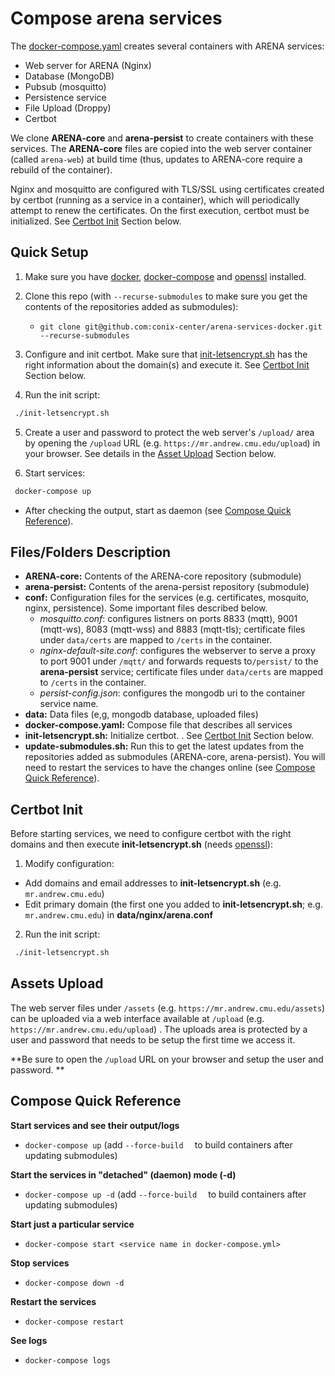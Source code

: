 # Compose arena services

The [docker-compose.yaml](docker-compose.yaml) creates several containers with ARENA services:

* Web server for ARENA (Nginx)
* Database (MongoDB)
* Pubsub (mosquitto)
* Persistence service 
* File Upload (Droppy)
* Certbot

We clone **ARENA-core** and **arena-persist** to create containers with these services. The **ARENA-core** files are copied into the web server container (called ```arena-web```) at build time (thus, updates to ARENA-core require a rebuild of the container). 

Nginx and mosquitto are configured with TLS/SSL using certificates created by certbot (running as a service in a container), which will periodically attempt to renew the certificates. On the first execution, certbot must be initialized. See [Certbot Init](certbot-init) Section below.

## Quick Setup

1. Make sure you have [docker](https://docs.docker.com/get-docker/), [docker-compose](https://docs.docker.com/compose/install/) and [openssl](https://www.openssl.org/) installed.
2. Clone this repo (with ```--recurse-submodules``` to make sure you get the contents of the repositories added as submodules): 
   * ```git clone git@github.com:conix-center/arena-services-docker.git --recurse-submodules```

3. Configure and init certbot.  Make sure that [init-letsencrypt.sh](init-letsencrypt.sh) has the right information about the domain(s) and execute it. See [Certbot Init](certbot-init) Section below.

4. Run the init script:

```bash
 ./init-letsencrypt.sh
```

5. Create a user and password to protect the web server's ```/upload/``` area by opening the ```/upload``` URL (e.g. ```https://mr.andrew.cmu.edu/upload```)  in your browser. See details in the [Asset Upload](asset-upload) Section below.

6. Start services:

```bash
 docker-compose up
```

* After checking the output, start as daemon (see [Compose Quick Reference](compose-quick-reference)).

## Files/Folders Description

* **ARENA-core:**	Contents of the ARENA-core repository (submodule)	
* **arena-persist:**	Contents of the arena-persist repository (submodule)	
* **conf:** Configuration files for the services (e.g. certificates, mosquito, nginx, persistence). Some important files described below.	
  * *mosquitto.conf*: configures listners on ports 8833 (mqtt), 9001 (mqtt-ws), 8083 (mqtt-wss) and 8883 (mqtt-tls); certificate files under ```data/certs``` are mapped to ```/certs``` in the container.
  * *nginx-default-site.conf*: configures the webserver to serve a proxy to port 9001 under ```/mqtt/``` and forwards requests to```/persist/``` to the **arena-persist** service;  certificate files under ```data/certs``` are mapped to ```/certs``` in the container.
  * *persist-config.json*: configures the mongodb uri to the container service name. 
* **data:** Data files (e,g, mongodb database, uploaded files)
* **docker-compose.yaml:** Compose file that describes all services	
* **init-letsencrypt.sh:** Initialize certbot. . See [Certbot Init](certbot-init) Section below.
* **update-submodules.sh:** Run this to get the latest updates from the repositories added as submodules (ARENA-core, arena-persist). You will need to restart the services to have the changes online (see [Compose Quick Reference](compose-quick-reference)).

## Certbot Init

Before starting services, we need to configure certbot with the right domains and then execute **init-letsencrypt.sh** (needs [openssl](https://www.openssl.org/)):

1. Modify configuration:

- Add domains and email addresses to **init-letsencrypt.sh**  (e.g. ```mr.andrew.cmu.edu```) 
- Edit primary domain (the first one you added to **init-letsencrypt.sh**; e.g. ```mr.andrew.cmu.edu```) in **data/nginx/arena.conf**

2. Run the init script:

```bash
 ./init-letsencrypt.sh
```

## Assets Upload

The web server files under ```/assets``` (e.g. ```https://mr.andrew.cmu.edu/assets```) can be uploaded via a web interface available at ```/upload```  (e.g. ```https://mr.andrew.cmu.edu/upload```) . The uploads area is protected by a user and password that needs to be setup the first time we access it. 

**Be sure to open the ```/upload``` URL on your browser and setup the user and password. **

## Compose Quick Reference

**Start services and see their output/logs**

- ```docker-compose up``` (add ```--force-build  ``` to build containers after updating submodules)

**Start the services in "detached" (daemon) mode (-d)**

- ```docker-compose up -d``` (add ```--force-build  ``` to build containers after updating submodules)

**Start just a particular service**

- ```docker-compose start <service name in docker-compose.yml>```

**Stop services**

- ```docker-compose down -d```

**Restart the services**

- ```docker-compose restart```

**See logs** 

- ```docker-compose logs```

